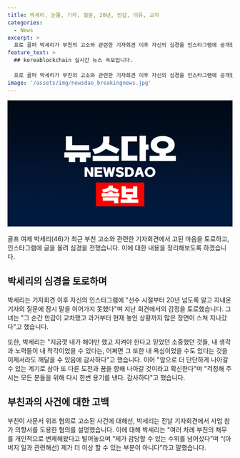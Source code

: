 ```yaml
---
title: 박세리, 눈물, 기자, 질문, 20년, 만감, 이유, 교차
categories:
  - News
excerpt: >
  프로 골퍼 박세리가 부친의 고소와 관련한 기자회견 이후 자신의 심경을 인스타그램에 공개했다. 20년 넘는 기자와의 인연에 대한 감사를 표현하며, 자신의 욕심과 착각을 깨달음에 감사하다고 말했다. 또한, 이를 통해 앞으로 더 강하게 나아갈 것이라고 다짐하고, 걱정해 주는 팬들을 위해 용기를 낸다는 메시지를 전했다. 이에 덧붙여, 부친의 사문서 위조 혐의에 대한 상황과 기자와의 감동적인 회견 장면을 설명하며, 부친과의 관계에 대한 솔직한 이야기도 드러냈다.
feature_text: >
  ## koreablockchain 실시간 뉴스 속보입니다.

  프로 골퍼 박세리가 부친의 고소와 관련한 기자회견 이후 자신의 심경을 인스타그램에 공개했다. 20년 넘는 기자와의 인연에 대한 감사를 표현하며, 자신의 욕심과 착각을 깨달음에 감사하다고 말했다. 또한, 이를 통해 앞으로 더 강하게 나아갈 것이라고 다짐하고, 걱정해 주는 팬들을 위해 용기를 낸다는 메시지를 전했다. 이에 덧붙여, 부친의 사문서 위조 혐의에 대한 상황과 기자와의 감동적인 회견 장면을 설명하며, 부친과의 관계에 대한 솔직한 이야기도 드러냈다.
image: '/assets/img/newsdao_breakingnews.jpg'
---
```


<p><img src="/assets/img/newsdao_breakingnews.jpg" alt="koreablockchain 속보" /></p>

<p data-ke-size="size16">골프 여제 박세리(46)가 최근 부친 고소와 관련한 기자회견에서 고된 마음을 토로하고, 인스타그램에 글을 올려 심경을 전했습니다. 이에 대한 내용을 정리해보도록 하겠습니다.</p>

<h2 data-ke-size="size26">박세리의 심경을 토로하며</h2>

<p data-ke-size="size16">박세리는 기자회견 이후 자신의 인스타그램에 "선수 시절부터 20년 넘도록 알고 지내온 기자의 질문에 잠시 말을 이어가지 못했다"며 지난 회견에서의 감정을 토로했습니다. 그녀는 "그 순간 만감이 교차했고 과거부터 현재 놓인 상황까지 많은 장면이 스쳐 지나갔다"고 했습니다.</p>

<p data-ke-size="size16">또한, 박세리는 "지금껏 내가 해야만 했고 지켜야 한다고 믿었던 소중했던 것들, 내 생각과 노력들이 내 착각이었을 수 있다는, 어쩌면 그 또한 내 욕심이었을 수도 있다는 것을 이제서라도 깨달을 수 있음에 감사하다"고 했습니다. 이어 "앞으로 더 단단하게 나아갈 수 있는 계기로 삼아 또 다른 도전과 꿈을 향해 나아갈 것이라고 확신한다"며 "걱정해 주시는 모든 분들을 위해 다시 한번 용기를 낸다. 감사하다"고 했습니다.</p>

<h2 data-ke-size="size26">부친과의 사건에 대한 고백</h2>

<p data-ke-size="size16">부친이 사문서 위조 혐의로 고소된 사건에 대해선, 박세리는 전날 기자회견에서 사업 참가 의향서를 도용한 혐의를 설명했습니다. 이에 대해 박세리는 "여러 차례 부친의 채무를 개인적으로 변제해왔다고 털어놓으며 “제가 감당할 수 있는 수위를 넘어섰다”며 “(아버지 일과 관련해선) 제가 더 이상 할 수 있는 부분이 아니다”라고 말했습니다.</p>

